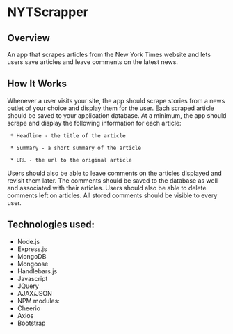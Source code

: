 # NYTScrapper

## Overview
An app that scrapes articles from the New York Times website and lets users save articles and leave comments on the latest news.

## How It Works
Whenever a user visits your site, the app should scrape stories from a news outlet of your choice and display them for the user. Each scraped article should be saved to your application database. At a minimum, the app should scrape and display the following information for each article:

     * Headline - the title of the article

     * Summary - a short summary of the article

     * URL - the url to the original article
Users should also be able to leave comments on the articles displayed and revisit them later. The comments should be saved to the database as well and associated with their articles. Users should also be able to delete comments left on articles. All stored comments should be visible to every user.
## Technologies used:
 * Node.js
 * Express.js
 * MongoDB
 * Mongoose
 * Handlebars.js
 * Javascript
 * JQuery
 * AJAX/JSON
 * NPM modules:
  * Cheerio
  * Axios
 * Bootstrap
